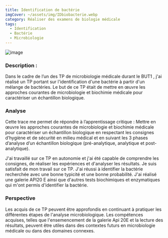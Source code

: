 ```yaml
---
title: Identification de bactérie
imgCover: ~/assets/img/IDbiobacterie.webp
category: Réaliser des examens de biologie médicale
tags:
  - Identification
  - Bactérie
  - Microbiologie
---
```


![image](~/assets/img/IDbiobacterie.webp)

### Description :

Dans le cadre de l’un des TP de microbiologie médicale durant le BUT1 , j'ai réalisé un TP portant sur l'identification d'une bactérie à partir d'un mélange de bactéries. Le but de ce TP était de mettre en œuvre les approches courantes de microbiologie et biochimie médicale pour caractériser un échantillon biologique.

### Analyse

Cette trace me permet de répondre à l’apprentissage critique : Mettre en œuvre les approches courantes de microbiologie et biochimie médicale pour caractériser un échantillon biologique en respectant les consignes d’hygiène et de sécurité en milieu médical et en suivant les 3 phases d’analyse d’un échantillon biologique (pré-analytique, analytique et post-analytique).

J'ai travaillé sur ce TP en autonomie et j'ai été capable de comprendre les consignes, de réaliser les expériences et d'analyser les résultats. Je suis satisfait de mon travail sur ce TP. J'ai réussi à identifier la bactérie recherchée avec une bonne typicité et une bonne probabilité. J'ai réalisé une galerie API20 E ainsi que d'autres tests biochimiques et enzymatiques qui m'ont permis d'identifier la bactérie.

### Perspective

Les acquis de ce TP peuvent être approfondis en continuant à pratiquer les différentes étapes de l'analyse microbiologique. Les compétences acquises, telles que l'ensemencement de la galerie Api 20E et la lecture des résultats, peuvent être utiles dans des contextes futurs en microbiologie médicale ou dans des domaines connexes.
